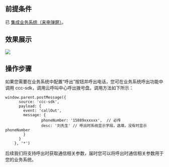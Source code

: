 ## 前提条件
已 [集成业务系统（来电弹屏）](https://cloud.tencent.com/document/product/679/48057)。

## 效果展示
![](https://main.qcloudimg.com/raw/1a838daf4a8f2c4586732de081944f68.png)

## 操作步骤
如果您需要在业务系统中配置“呼出”按钮并呼出电话，您可在业务系统呼出功能中调用 ccc-sdk，调用云呼叫中心呼出拨号盘。调用方法如下所示：
```
window.parent.postMessage({
      source: 'ccc-sdk',
      payload: {
        event: 'callOut',
        message: {
                phoneNumber: '15889xxxxxx',  // 必传
                desc: '刘先生' // 呼出时系统显示字段，选填，没有时显示 phoneNumber
        }
      }
    }, '*')
```
后续我们将支持呼出时获取通信相关参数，届时您可以将呼出时通信相关参数用于您的业务系统。

